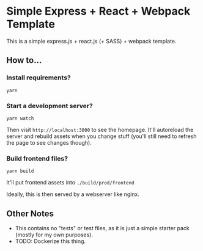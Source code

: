 # Simple Express + React + Webpack Template

This is a simple express.js + react.js (+ SASS) + webpack template.

## How to...

### Install requirements?

```
yarn
```

### Start a development server?

```
yarn watch
```

Then visit `http://localhost:3000` to see the homepage. It'll autoreload the server and rebuild assets when you change stuff (you'll still need to refresh the page to see changes though).

### Build frontend files?

```
yarn build
```

It'll put frontend assets into `./build/prod/frontend`

Ideally, this is then served by a webserver like nginx.

## Other Notes

- This contains no "tests" or test files, as it is just a simple starter pack (mostly for my own purposes).
- TODO: Dockerize this thing.
